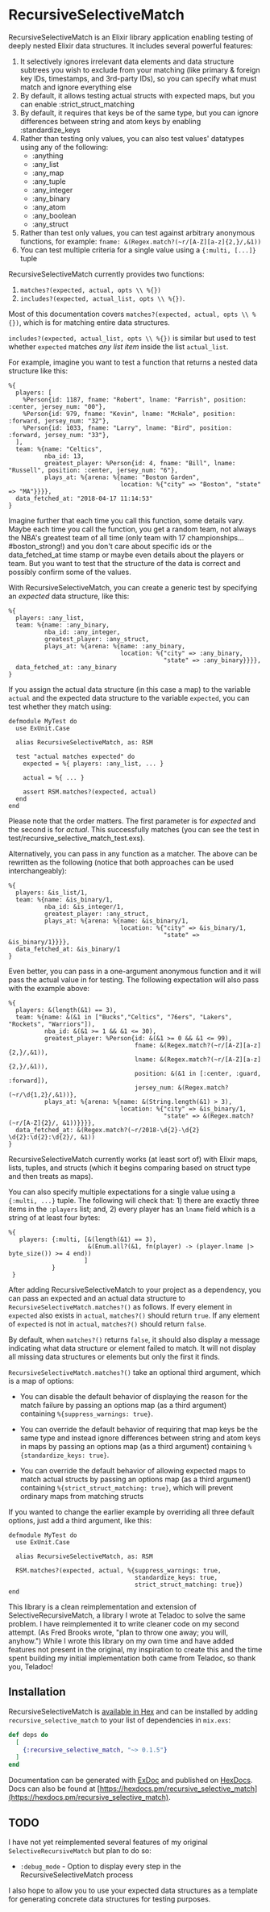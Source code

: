 # RecursiveSelectiveMatch

RecursiveSelectiveMatch is an Elixir library application enabling testing of
deeply nested Elixir data structures. It includes several powerful features:

1) It selectively ignores irrelevant data elements and data structure subtrees you wish to exclude from your matching (like
primary & foreign key IDs, timestamps, and 3rd-party IDs), so you can specify what must match and ignore everything else
2) By default, it allows testing actual structs with expected maps, but you can enable :strict_struct_matching
3) By default, it requires that keys be of the same type, but you can ignore differences between string and atom keys by enabling :standardize_keys
4) Rather than testing only values, you can also test values' datatypes using any of the following:
    * :anything
    * :any_list
    * :any_map
    * :any_tuple
    * :any_integer
    * :any_binary
    * :any_atom
    * :any_boolean
    * :any_struct
5) Rather than test only values, you can test against arbitrary anonymous functions, for example: `fname: &(Regex.match?(~r/[A-Z][a-z]{2,}/,&1))`
6) You can test multiple criteria for a single value using a `{:multi, [...]}` tuple

RecursiveSelectiveMatch currently provides two functions:

1) `matches?(expected, actual, opts \\ %{})`
2) `includes?(expected, actual_list, opts \\ %{})`.

Most of this documentation covers `matches?(expected, actual, opts \\ %{})`, which is for matching entire data structures.

`includes?(expected, actual_list, opts \\ %{})` is similar but used to test whether `expected` matches _any list item_ inside the list `actual_list`.

For example, imagine you want to test a function that returns a nested data structure like this:

    %{
      players: [
        %Person{id: 1187, fname: "Robert", lname: "Parrish", position: :center, jersey_num: "00"},
        %Person{id: 979, fname: "Kevin", lname: "McHale", position: :forward, jersey_num: "32"},
        %Person{id: 1033, fname: "Larry", lname: "Bird", position: :forward, jersey_num: "33"},
      ],
      team: %{name: "Celtics",
              nba_id: 13,
              greatest_player: %Person{id: 4, fname: "Bill", lname: "Russell", position: :center, jersey_num: "6"},
              plays_at: %{arena: %{name: "Boston Garden",
                                   location: %{"city" => "Boston", "state" => "MA"}}}},
      data_fetched_at: "2018-04-17 11:14:53"
    }

Imagine further that each time you call this function, some details vary. Maybe each time you
call the function, you get a random team, not always the NBA's greatest team of all time (only
team with 17 championships... #boston_strong!) and you don't care about specific ids or the data_fetched_at
time stamp or maybe even details about the players or team. But you want to test that the structure
of the data is correct and possibly confirm some of the values.

With RecursiveSelectiveMatch, you can create a generic test by specifying an _expected_ data structure,
like this:

    %{
      players: :any_list,
      team: %{name: :any_binary,
              nba_id: :any_integer,
              greatest_player: :any_struct,
              plays_at: %{arena: %{name: :any_binary,
                                   location: %{"city" => :any_binary,
                                               "state" => :any_binary}}}},
      data_fetched_at: :any_binary
    }

If you assign the actual data structure (in this case a map) to the variable `actual` and the
expected data structure to the variable `expected`, you can test whether they match using:

    defmodule MyTest do
      use ExUnit.Case
      
      alias RecursiveSelectiveMatch, as: RSM  

      test "actual matches expected" do
        expected = %{ players: :any_list, ... }

        actual = %{ ... }

        assert RSM.matches?(expected, actual)
      end
    end

Please note that the order matters. The first parameter is for _expected_ and the second is for _actual_. This successfully matches (you can see the test in test/recursive_selective_match_test.exs).

Alternatively, you can pass in any function as a matcher. The above can be rewritten as the
following (notice that both approaches can be used interchangeably):

    %{
      players: &is_list/1,
      team: %{name: &is_binary/1,
              nba_id: &is_integer/1,
              greatest_player: :any_struct,
              plays_at: %{arena: %{name: &is_binary/1,
                                   location: %{"city" => &is_binary/1,
                                               "state" => &is_binary/1}}}},
      data_fetched_at: &is_binary/1
    }

Even better, you can pass in a one-argument anonymous function and it will pass the actual
value in for testing. The following expectation will also pass with the example above:

    %{
      players: &(length(&1) == 3),
      team: %{name: &(&1 in ["Bucks","Celtics", "76ers", "Lakers", "Rockets", "Warriors"]),
              nba_id: &(&1 >= 1 && &1 <= 30),
              greatest_player: %Person{id: &(&1 >= 0 && &1 <= 99),
                                       fname: &(Regex.match?(~r/[A-Z][a-z]{2,}/,&1)),
                                       lname: &(Regex.match?(~r/[A-Z][a-z]{2,}/,&1)),
                                       position: &(&1 in [:center, :guard, :forward]),
                                       jersey_num: &(Regex.match?(~r/\d{1,2}/,&1))},
              plays_at: %{arena: %{name: &(String.length(&1) > 3),
                                   location: %{"city" => &is_binary/1,
                                               "state" => &(Regex.match?(~r/[A-Z]{2}/, &1))}}}},
      data_fetched_at: &(Regex.match?(~r/2018-\d{2}-\d{2} \d{2}:\d{2}:\d{2}/, &1))
    }

RecursiveSelectiveMatch currently works (at least sort of) with Elixir maps, lists,
tuples, and structs (which it begins comparing based on struct type and then treats as maps).

You can also specify multiple expectations for a single value using a `{:multi, ...}` tuple.
The following will check that: 1) there are exactly three items in the `:players` list; and,
2) every player has an `lname` field which is a string of at least four bytes:

    %{
       players: {:multi, [&(length(&1) == 3),
                          &(Enum.all?(&1, fn(player) -> (player.lname |> byte_size()) >= 4 end))
                         ]
                }
     }

After adding RecursiveSelectiveMatch to your project as a dependency, you can pass
an expected and an actual data structure to `RecursiveSelectiveMatch.matches?()` as follows.
If every element in `expected` also exists in `actual`, `matches?()` should return `true`.
If any element of `expected` is not in `actual`, `matches?()` should return `false`.

By default, when `matches?()` returns `false`, it should also display a message indicating
what data structure or element failed to match. It will not display all missing data
structures or elements but only the first it finds.

`RecursiveSelectiveMatch.matches?()` take an optional third argument, which is a map of
options:

* You can disable the default behavior of displaying the reason for the match failure by passing an options map (as a third argument) containing `%{suppress_warnings: true}`.

* You can override the default behavior of requiring that map keys be the same type and instead ignore differences between string and atom keys in maps by passing an options map (as a third argument) containing `%{standardize_keys: true}`.

* You can override the default behavior of allowing expected maps to match actual structs by passing an options map (as a third argument) containing `%{strict_struct_matching: true}`, which will prevent ordinary maps from matching structs

If you wanted to change the earlier example by overriding all three default options, just add
a third argument, like this:

    defmodule MyTest do
      use ExUnit.Case
      
      alias RecursiveSelectiveMatch, as: RSM  
    
      RSM.matches?(expected, actual, %{suppress_warnings: true,
                                       standardize_keys: true,
                                       strict_struct_matching: true})
    end

This library is a clean reimplementation and extension of SelectiveRecursiveMatch, a
library I wrote at Teladoc to solve the same problem. I have reimplemented it to
write cleaner code on my second attempt. (As Fred Brooks wrote, "plan to throw
one away; you will, anyhow.") While I wrote this library on my own time and have added
features not present in the original, my inspiration to create this and the time spent
building my initial implementation both came from Teladoc, so thank you, Teladoc!

## Installation

RecursiveSelectiveMatch is [available in Hex](https://hex.pm/packages/recursive_selective_match) and can be installed
by adding `recursive_selective_match` to your list of dependencies in `mix.exs`:

```elixir
def deps do
  [
    {:recursive_selective_match, "~> 0.1.5"}
  ]
end
```

Documentation can be generated with [ExDoc](https://github.com/elixir-lang/ex_doc)
and published on [HexDocs](https://hexdocs.pm). Docs can also
be found at [https://hexdocs.pm/recursive_selective_match](https://hexdocs.pm/recursive_selective_match).

## TODO

I have not yet reimplemented several features of my original `SelectiveRecursiveMatch` but plan to do so:

* `:debug_mode` - Option to display every step in the RecursiveSelectiveMatch process

I also hope to allow you to use your expected data structures as a template for generating concrete data structures for testing purposes.
